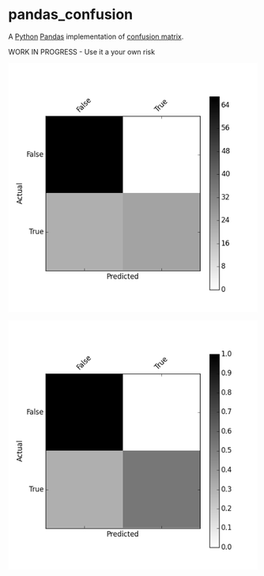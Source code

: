 # pandas_confusion

A [Python]() [Pandas](http://pandas.pydata.org/) implementation of [confusion matrix](https://en.wikipedia.org/wiki/Confusion_matrix).

WORK IN PROGRESS - Use it a your own risk

![binary_confusion_matrix](screenshots/binary_confusion_matrix.png)

![binary_confusion_matrix_norm](screenshots/binary_confusion_matrix_norm.png)
